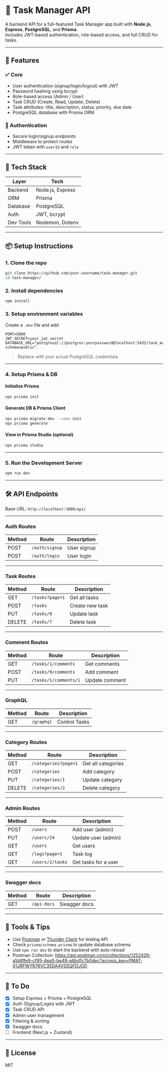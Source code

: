 
# 📝 Task Manager API

A backend API for a full-featured Task Manager app built with **Node.js**, **Express**, **PostgreSQL**, and **Prisma**.  
Includes JWT-based authentication, role-based access, and full CRUD for tasks.

---

## 🚀 Features

### ✅ Core
- User authentication (signup/login/logout) with JWT
- Password hashing using bcrypt
- Role-based access (Admin / User)
- Task CRUD (Create, Read, Update, Delete)
- Task attributes: title, description, status, priority, due date
- PostgreSQL database with Prisma ORM

### 🔐 Authentication
- Secure login/signup endpoints
- Middleware to protect routes
- JWT token with `userId` and `role`

---

## 🧱 Tech Stack

| Layer       | Tech                  |
|-------------|-----------------------|
| Backend     | Node.js, Express      |
| ORM         | Prisma                |
| Database    | PostgreSQL            |
| Auth        | JWT, bcrypt           |
| Dev Tools   | Nodemon, Dotenv       |

---

## 📦 Setup Instructions

### 1. Clone the repo
```bash
git clone https://github.com/your-username/task-manager.git
cd task-manager/
```

### 2. Install dependencies
```bash
npm install
```

### 3. Setup environment variables
Create a `.env` file and add:

```env
PORT=5000
JWT_SECRET=your_jwt_secret
DATABASE_URL="postgresql://postgres:yourpassword@localhost:5432/task_manager?schema=public"
```

> Replace with your actual PostgreSQL credentials.

---

### 4. Setup Prisma & DB

#### Initialize Prisma
```bash
npx prisma init
```

#### Generate DB & Prisma Client
```bash
npx prisma migrate dev --name init
npx prisma generate
```

#### View in Prisma Studio (optional)
```bash
npx prisma studio
```

---

### 5. Run the Development Server
```bash
npm run dev
```

---

## 🛠 API Endpoints

Base URL: `http://localhost:3000/api/`

---

### **Auth Routes**
| Method | Route             | Description       |
|--------|-------------------|-------------------|
| POST   | `/auth/signup`    | User signup       |
| POST   | `/auth/login`     | User login        |

---

### **Task Routes**
| Method | Route                    | Description         |
|--------|--------------------------|---------------------|
| GET    | `/tasks?page=1`          | Get all tasks       |
| POST   | `/tasks`                 | Create new task     |
| PUT    | `/tasks/9`               | Update task         |
| DELETE | `/tasks/7`               | Delete task         |

---

### **Comment Routes**
| Method | Route                             | Description         |
|--------|-----------------------------------|---------------------|
| GET    | `/tasks/1/comments`               | Get comments        |
| POST   | `/tasks/9/comments`               | Add comment         |
| PUT    | `/tasks/1/comments/1`             | Update comment      |

---

### **GraphQL**
| Method | Route              | Description        |
|--------|--------------------|--------------------|
| GET    | `/graphql`         | Control Tasks      |

---

### **Category Routes**
| Method | Route                   | Description           |
|--------|-------------------------|-----------------------|
| GET    | `/categories?page=1`    | Get all categories    |
| POST   | `/categories`           | Add category          |
| PUT    | `/categories/1`         | Update category       |
| DELETE | `/categories/2`         | Delete category       |

---

### **Admin Routes**
| Method | Route                   | Description             |
|--------|-------------------------|-------------------------|
| POST   | `/users`                | Add user (admin)        |
| PUT    | `/users/24`             | Update user (admin)     |
| GET    | `/users`                | Get users               |
| GET    | `/logs?page=1`          | Task log                |
| GET    | `/users/2/tasks`        | Get tasks for a user    |

---

### **Swagger docs**
| Method | Route              | Description        |
|--------|--------------------|--------------------|
| GET    | `/api-docs`        | Swagger docs       |


---

## 🧪 Tools & Tips

- Use [Postman](https://www.postman.com/) or [Thunder Client](https://www.thunderclient.com/) for testing API
- Check `prisma/schema.prisma` to update database schema
- Use `npm run dev` to start the backend with auto-reload
- Postman Collection: https://api.postman.com/collections/1252429-a1d4ffe9-cf95-4ea5-be49-a6bd1c7b0dec?access_key=PMAT-01JRFWYR76VC35DA4VSSQFDJGD

---

## 📌 To Do

- [x] Setup Express + Prisma + PostgreSQL
- [x] Auth (Signup/Login) with JWT
- [x] Task CRUD API
- [x] Admin user management
- [x] Filtering & sorting
- [x] Swagger docs
- [ ] Frontend (Next.js + Zustand)

---

## 📖 License
MIT
